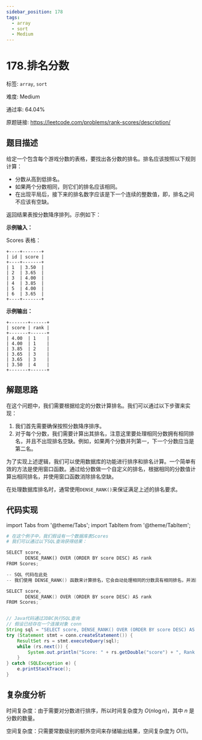```yaml
---
sidebar_position: 178
tags:
  - array
  - sort
  - Medium
---
```


# 178.排名分数

标签: `array`, `sort`

难度: Medium

通过率: 64.04%

原题链接: https://leetcode.com/problems/rank-scores/description/

## 题目描述
给定一个包含每个游戏分数的表格，要找出各分数的排名。排名应该按照以下规则计算：

- 分数从高到低排名。
- 如果两个分数相同，则它们的排名应该相同。
- 在出现平局后，接下来的排名数字应该是下一个连续的整数值，即，排名之间不应该有空缺。

返回结果表按分数降序排列。示例如下：

**示例输入：**

Scores 表格：

    +----+-------+
    | id | score |
    +----+-------+
    | 1  | 3.50  |
    | 2  | 3.65  |
    | 3  | 4.00  |
    | 4  | 3.85  |
    | 5  | 4.00  |
    | 6  | 3.65  |
    +----+-------+

**示例输出：**

    +-------+------+
    | score | rank |
    +-------+------+
    | 4.00  | 1    |
    | 4.00  | 1    |
    | 3.85  | 2    |
    | 3.65  | 3    |
    | 3.65  | 3    |
    | 3.50  | 4    |
    +-------+------+


## 解题思路
在这个问题中，我们需要根据给定的分数计算排名。我们可以通过以下步骤来实现：

1. 我们首先需要确保按照分数降序排序。
2. 对于每个分数，我们需要计算出其排名，注意这里要处理相同分数拥有相同排名，并且不出现排名空缺。例如，如果两个分数并列第一，下一个分数应当是第二名。

为了实现上述逻辑，我们可以使用数据库的功能进行排序和排名计算。一个简单有效的方法是使用窗口函数。通过给分数做一个自定义的排名，根据相同的分数值计算出相同排名，并使用窗口函数消除排名空缺。

在处理数据库排名时，通常使用`DENSE_RANK()`来保证满足上述的排名要求。

## 代码实现
import Tabs from '@theme/Tabs';
import TabItem from '@theme/TabItem';

<Tabs>
<TabItem value="python" label="Python">

```python
# 在这个例子中，我们假设有一个数据库表Scores
# 我们可以通过以下SQL查询获得结果：

SELECT score,
       DENSE_RANK() OVER (ORDER BY score DESC) AS rank
FROM Scores;
```

</TabItem>
<TabItem value="cpp" label="C++">

```cpp
-- SQL 代码在此处
-- 我们使用 DENSE_RANK() 函数来计算排名，它会自动处理相同的分数具有相同排名，并消除排名空缺

SELECT score, 
       DENSE_RANK() OVER (ORDER BY score DESC) AS rank 
FROM Scores;
```

</TabItem>
<TabItem value="javascript" label="JavaScript">

```javascript

```

</TabItem>
<TabItem value="java" label="Java">

```java
// Java代码通过JDBC执行SQL查询
// 假设已经存在一个连接对象 conn
String sql = "SELECT score, DENSE_RANK() OVER (ORDER BY score DESC) AS rank FROM Scores";
try (Statement stmt = conn.createStatement()) {
    ResultSet rs = stmt.executeQuery(sql);
    while (rs.next()) {
        System.out.println("Score: " + rs.getDouble("score") + ", Rank: " + rs.getInt("rank"));
    }
} catch (SQLException e) {
    e.printStackTrace();
}
```

</TabItem>
</Tabs>

## 复杂度分析
时间复杂度：由于需要对分数进行排序，所以时间复杂度为 $O(n\log n)$，其中 $n$ 是分数的数量。  
  
空间复杂度：只需要常数级别的额外空间来存储输出结果，空间复杂度为 $O(1)$。
